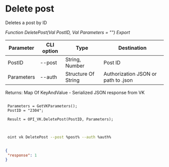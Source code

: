 ﻿---
sidebar_position: 3
---

# Delete post
 Deletes a post by ID


*Function DeletePost(Val PostID, Val Parameters = "") Export*

 | Parameter | CLI option | Type | Destination |
 |-|-|-|-|
 | PostID | --post | String, Number | Post ID |
 | Parameters | --auth | Structure Of String | Authorization JSON or path to .json |

 
 Returns: Map Of KeyAndValue - Serialized JSON response from VK

```bsl title="Code example"
	
 Parameters = GetVKParameters();
 PostID = "2304";
 
 Result = OPI_VK.DeletePost(PostID, Parameters);
	
```

```sh title="CLI command example"
 
 oint vk DeletePost --post %post% --auth %auth%

```


```json title="Result"

{
 "response": 1
}

```
